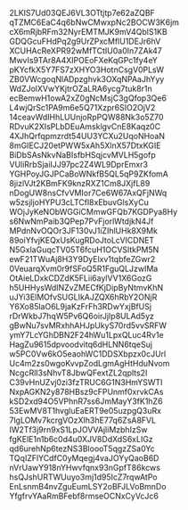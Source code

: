 2LKIS7Ud03QEJ6VL3OTtjtp7e62aZQBF
qTZMC6EaC4q6bNwCMwxpNc2BOCW3K6jm
cX6mRjbRFm32NyrEMTMJK9mV4QblS1KB
GDQGcuFHdPq2g9UrZPxcMflU1DEJr6hV
XCUHAcReXPR92wMfTCtIU0a0In7ZAk47
MwvIs9TAr8A4XIPOEoFXeKqGPc1fy4eY
pKYcfkX5Y7FS7zXHYO3HotnCsgV0PLsW
ZB0VWcgoqNlADpzghvk3OXqNPAaJhYyy
WdZJolXVwYKjtrOZaLRA6ycg7tuk8r1n
ecBemwH1owA2xZ0gNcMsjC3gQfop3Qe6
L4wjQrSc1PA9m6e5Q71Xzpr6SIO2OjV2
14ceavWdIHhLUUnjoRpPQW88Nk3o5Z70
RDvuK2XIsPLbDEuAmsklgvCnE8Kaqz0C
4XJhQrfqpmzrdt54UU3YCXu2UqoNHoaN
8mGIECJ20etPWW5xAh5XlnX57DtxKGIE
BiDbSAsNkvNaBIsfbHSqjcvMVLH5gofp
VUliRrbSjaiIJJ97pc2Z4WL9DprEmxr3
YGHPoyJGJPCaBoWNkfB5QL5qP9ZKfomA
8jizlVJt2KBmFK9knzRXZ1Cm8JXjfL89
nDogUW8nsCfvVMIor7Ce6W67AxQFjNWq
w5zsjljoHYPU3cLTCfl8xEbuvGlsXyCu
WOjJyKeNObWGGiCMmwGFQb7KGDPya8Hy
s6NwNmPaib3QPep7PvFjorlWtdjkN4Jf
MPdnNvOQOr3JF130vJ1iZIhlUHk8X9Mk
89oiYfvjKEQxUsKugRDoJtoLcVICDNET
N5GxlaGuqcTV05T6fcuH1OCVSltkPM5N
ewF21TWuAj8H3Y9DyElxv1tqbfeZGwr2
0VeuarqXvm0r9fSFoQ5R1FguQLJzwIMa
OtAieLDxkCDZdK5FLii6aylVV1X6GozG
h5UHHysWdINZvZMECfKjDipByNtmvKhN
uJYi3ElMOfvSUGLIkAJZQX6hRbY2ONjR
Y6Xo85laO6L9jaKzFrFh3RDwYxjBfUSj
rDrWkbJ7hqW5Pv6Q6oirJjIp8ULAd5yz
gBwNu7svMRxhhAHJpUkyS70rd5vvSRFW
ymY7LcYGhDBN2F24hWu1LpxQLuc4Rv1e
HagZu9615dpvoodvitq6dHLNN6tqeSuj
w5PC0Vw6kO5eaohWC1DDSXbpzx0cJUrl
Uc4m2zs0wgoKvvpZodLgmAgHtHduNvom
NcgcRlI3sNhvT8JbwQFextZL2qplts2I
C39vHnUZvj0zi3fzTRUC6G1N3HmYSWTI
NxpAGKN2y878HBsz9cFPUnmf0xrvkCAs
kSD2xd94O5VPhnR7ss6JmMayY3fK1hZ6
53EwMV8T1hvgluEaERT9e05uzpgQ3uRx
7lgLOMv7kcrgVOzXIh3hE77q6ZsA8FVL
IW2Tf3j9rn9xS1LpJOVVAjliMzbhIzSw
fgKElE1n1b6c0d4u0XJV8DdXdS6xLIGz
qd6urehNp6tezNS3BloooT5qgzZSa0Yc
TQqIZFlYCdfC0yMqegj4vaJOYyQaoB6D
nVrUawY918nYHwvfqnx93nGpfT86kcws
hsQJshURTWUuyo3mj1d95IcZ7rqwAtPo
EnLsnmB4nvZguEumLSY2oBFJLVoBmnDo
YfgfrvYAaRmBFebf8rmseOCNxCyVcJc6
